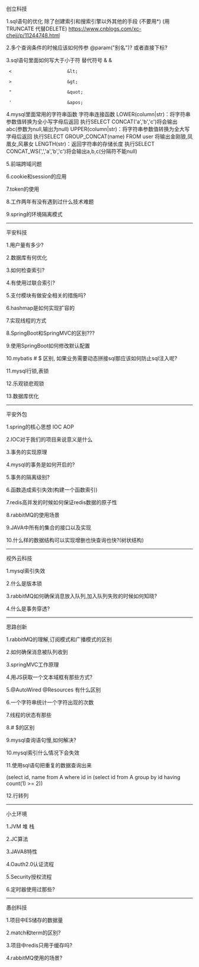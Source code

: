 创立科技

1.sql语句的优化 除了创建索引和搜索引擎以外其他的手段   (不要用*) (用TRUNCATE 代替DELETE)
	https://www.cnblogs.com/xc-chejj/p/11244748.html

2.多个查询条件的时候应该如何传参 @param("别名")? 或者直接下标?
	
3.sql语句里面如何写大于小于符
	替代符号
	 &        			   &amp;

	 <    				   &lt;

	 >   			       &gt;

	 "          		   &quot;

	 '      		       &apos;
4.mysql里面常用的字符串函数 																字符串连接函数
	LOWER(column|str)：将字符串参数值转换为全小写字母后返回								执行SELECT CONCAT('a','b','c')将会输出abc(参数为null,输出为null)
	UPPER(column|str)：将字符串参数值转换为全大写字母后返回								执行SELECT GROUP_CONCAT(name) FROM user 将输出金刚狼,凤凰女,风暴女
	LENGTH(str)：返回字符串的存储长度													执行SELECT CONCAT_WS(',','a','b','c')将会输出a,b,c(分隔符不能null)
	
5.前端跨域问题

6.cookie和session的应用

7.token的使用

8.工作两年有没有遇到过什么技术难题

9.spring的环境隔离模式

---

平安科技

1.用户量有多少?

2.数据库有何优化

3.如何检查索引?

4.有使用过联合索引?

5.支付模块有做安全相关的措施吗?

6.hashmap是如何实现扩容的

7.实现线程的方式

8.SpringBoot和SpringMVC的区别???

9.使用SpringBoot如何修改默认配置

10.mybatis # $ 区别, 如果业务需要动态拼接sql那应该如何防止sql注入呢?

11.mysql行锁,表锁

12.乐观锁悲观锁

13.数据库优化

---

平安外包

1.spring的核心思想 IOC AOP

2.IOC对于我们的项目来说意义是什么

3.事务的实现原理

4.mysql的事务是如何开启的?

5.事务的隔离级别?

6.函数造成索引失效(构建一个函数索引)

7.redis高并发的时候如何保证redis数据的原子性

8.rabbitMQ的使用场景

9.JAVA中所有的集合的接口以及实现

10.什么样的数据结构可以实现增删也快查询也快?(树状结构)

---

视外云科技

1.mysql索引失效

2.什么是版本锁

3.rabbitMQ如何确保消息放入队列,加入队列失败的时候如何知晓?

4.什么是事务穿透?

---

思路创新

1.rabbitMQ的理解,订阅模式和广播模式的区别

2.如何确保消息被队列收到

3.springMVC工作原理

4.用JS获取一个文本域框有那些方式?

5.@AutoWired @Resources 有什么区别

6.一个字符串统计一个字符出现的次数

7.线程的状态有那些

8.# $的区别

9.mysql查询语句慢,如何解决?

10.mysql索引什么情况下会失效

11.使用sql语句把重复的数据查询出来

(select id, name
from A
where id in (select id from A group by id having count(1) >= 2))

12.行转列

---

小土环境

1.JVM 堆 栈

2.JC算法

3.JAVA8特性

4.Oauth2.0认证流程

5.Security授权流程

6.定时器使用过那些?

---

愚创科技

1.项目中ES储存的数据量

2.match和term的区别?

3.项目中redis只用于缓存吗?

4.rabbitMQ使用的场景?